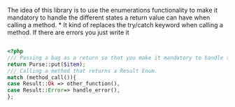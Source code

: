 The idea of this library is to use the enumerations functionality to
make it mandatory to handle the different states a return value can have when calling a method. \*
It kind of replaces the try/catch keyword when calling a method. If there are errors you just write it

```php

<?php
/// Passing a bag as a return so that you make it mandatory to handle the error.
return Purse::put($item);
/// Calling a method that returns a Result Enum.
match (method_call()){
case Result::Ok => other_function(),
case Result::Error=> handle_error(),
};
```

```

```
